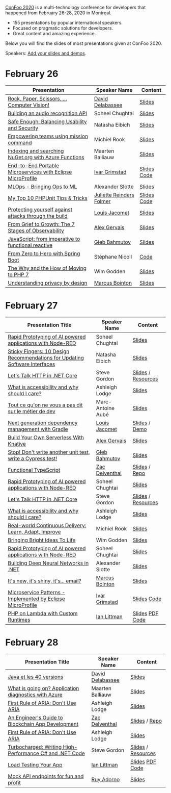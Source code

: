 [ConFoo 2020](https://www.confoo.ca/en/yul2020) is a multi-technology conference for developers that happened from February 26-28, 2020 in Montreal.

- 155 presentations by popular international speakers.
- Focused on pragmatic solutions for developers.
- Great content and amazing experience.

Below you will find the slides of most presentations given at ConFoo 2020.

Speakers: [Add your slides and demos](CONTRIBUTING.md).


# February 26

| Presentation | Speaker Name  | Content |
|--------------|---------------|---------|
| [Rock, Paper, Scissors, … Computer Vision!](https://confoo.ca/en/yul2020/session/rock-paper-scissors-computer-vision) | [David Delabassee](https://delabassee.com) | [Slides](2020-02-26/ComputerVision_RPS_Delabassee.pdf) |
| [Building an audio recognition API](https://confoo.ca/en/yul2020/session/building-an-audio-recognition-api) | Soheel Chughtai | [Slides](2020-02-26/building_an_audio_recognition_api-soheel_chughtai.pdf) |
| [Safe Enough: Balancing Usability and Security](https://confoo.ca/en/yul2020/session/safe-enough-balancing-security-and-usability)| Natasha Eibich |[Slides](2020-02-26/safe_enough_balancing_usability_and_security-natasha_eibich.pdf) |
| [Empowering teams using mission command](https://confoo.ca/en/yul2020/session/empowering-teams-using-mission-command) | Michiel Rook | [Slides](2020-02-26/empowering_teams_using_mission_command-michiel_rook.pdf) |
| [Indexing and searching NuGet.org with Azure Functions](https://confoo.ca/en/yul2020/session/indexing-and-searching-nuget-org-with-azure-functions) | Maarten Balliauw | [Slides](2020-02-26/indexing_and_searching_nugetorg_with_azure_functions_and_search-maarten-balliauw.pdf) |
| [End-to-End Portable Microservices with Eclipse MicroProfile](https://confoo.ca/en/yul2020/session/end-to-end-portable-microservices) | [Ivar Grimstad](https://twitter.com/ivar_grimstad) | [Slides](2020-02-26/End_to_end_Microservices-Ivar_Grimstad.pdf) [Code](https://github.com/ivargrimstad/dukes-local-greeting) |
| [MLOps - Bringing Ops to ML](https://confoo.ca/en/yul2020/session/mlops-bringing-the-ops-to-machine-learning) | Alexander Slotte | [Slides](2020-02-26/MLOps%20-%20Bringing%20Ops%20to%20ML.pdf) |
| [My Top 10 PHPUnit Tips & Tricks](https://confoo.ca/en/yul2020/session/my-top-10-phpunit-tips-tricks) | [Juliette Reinders Folmer](https://confoo.ca/en/speaker/juliette-reinders-folmer) | [Slides](https://speakerdeck.com/jrf/my-top-10-phpunit-tips-and-tricks) [Code](https://github.com/jrfnl/top-10-phpunit-tips-tricks-demo) |
| [Protecting yourself against attacks through the build](https://confoo.ca/en/yul2020/session/protecting-yourself-against-attacks-through-the-build) | [Louis Jacomet](https://jacomet.dev/) | [Slides](2020-02-26/protecting_your_organization_against_attacks_via_the_build-louis_jacomet.pdf)
| [From Grief to Growth: The 7 Stages of Observability](https://confoo.ca/en/yul2020/session/from-grief-to-growth-the-7-stages-of-observability) | [Alex Gervais](https://twitter.com/alex_gervais) | [Slides](2020-02-26/from_grief_to_growth_the_7_stages_of_observability-alex_gervais.pdf) |
| [JavaScript: from imperative to functional reactive](https://confoo.ca/en/yul2020/session/javascript-from-imperative-to-functional-reactive) | [Gleb Bahmutov](https://glebbahmutov.com/) | [Slides](https://slides.com/bahmutov/js-from-imperative-to-frp) | 
| [From Zero to Hero with Spring Boot](https://confoo.ca/en/yul2020/session/from-zero-to-hero-with-spring-boot) | Stéphane Nicoll | [Code](https://github.com/snicoll/spring-boot-intro-conference)
| [The Why and the How of Moving to PHP 7](https://confoo.ca/en/yul2020/session/the-why-and-the-how-of-moving-to-7-x) | Wim Godden | [Slides](2020-02-26/The-why-and-how-of-moving-to-PHP-7_Wim-Godden.pdf) |
| [Understanding privacy by design](https://confoo.ca/en/yul2020/session/introducing-privacy-by-design) | [Marcus Bointon](https://www.twitter.com/SynchroM) | [Slides](https://speakerdeck.com/synchro/understanding-privacy-by-design-confoo-2020) |

# February 27

| Presentation Title | Speaker Name  | Content |
|--------------------|---------------|---------|
| [Rapid Prototyping of AI powered applications with Node-RED](https://confoo.ca/en/yul2020/session/rapid-prototyping-of-ai-powered-applications-with-node-red) | Soheel Chughtai | [Slides](2020-02-27/rapid-prototyping-of-ai-powered-applications-with-node-red_soheel_chughtai.pdf) |
| [Sticky Fingers: 10 Design Recommendations for Updating Software Interfaces](https://confoo.ca/en/yul2020/session/sticky-fingers-10-design-principles-for-updating-software)| Natasha Eibich | [Slides](2020-02-26/sticky-fingers-10-design-principles-for-software-interface-updates_natasha-eibich.pdf) |
| [Let's Talk HTTP in .NET Core](https://confoo.ca/en/yul2020/session/let-s-talk-http-in-net-core) | Steve Gordon | [Slides](2020-02-27/lets_talk_http_in_dotnetcore-steve-gordon.pdf) / [Resources](https://www.stevejgordon.co.uk/speaking/lets-talk-http-in-dotnet-core) |
| [What is accessibility and why should I care?](https://confoo.ca/en/yul2020/session/what-is-accessibility-why-does-it-matter) | Ashleigh Lodge | [Slides](2020-02-27/what_is_accessibility_and_why_does_it_matter-ashleigh-lodge.pdf) |
| [Tout ce qu'on ne vous a pas dit sur le métier de dev](https://confoo.ca/en/yul2020/session/tout-ce-qu-on-ne-vous-a-pas-dit-sur-le-metier-de-dev) | Marc-Antoine Aubé | [Slides](2020-02-27/tout_ce_qu_on_ne_vous_a_pas_dit_sur_le_metier_de_dev-marc-antoine-aube.pdf) |
| [Next generation dependency management with Gradle](https://confoo.ca/en/yul2020/session/next-generation-dependency-management-with-gradle) | [Louis Jacomet](https://jacomet.dev/) | [Slides](https://jacomet.dev/gradle-6-dm-confoo/#/) / [Demo](https://github.com/ljacomet/gradle-6-dm-confoo/tree/master/demos/dm-gradle-6) |
| [Build Your Own Serverless With Knative](https://confoo.ca/en/yul2020/session/build-your-own-serverless-with-knative) | [Alex Gervais](https://twitter.com/alex_gervais) | [Slides](2020-02-27/build_your_own_serverless_with_knative-alex_gervais.pdf) |
| [Stop! Don't write another unit test, write a Cypress test!](https://confoo.ca/en/yul2020/session/stop-don-t-write-another-unit-test-write-a-cypress-test) | [Gleb Bahmutov](https://glebbahmutov.com/) | [Slides](https://slides.com/bahmutov/write-a-cypress-testp) |
| [Functional TypeScript](https://confoo.ca/en/yul2020/session/functional-typescript) | [Zac Delventhal](https://twitter.com/delventhalz) | [Slides](https://docs.google.com/presentation/d/1Vu789n9lCW06DProhAud0vdqCJbaS-W1TjTjaMuvnDg) / [Repo](https://github.com/delventhalz/functional-typescript) |
| [Rapid Prototyping of AI powered applications with Node-RED](https://confoo.ca/en/yul2020/session/rapid-prototyping-of-ai-powered-applications-with-node-red) | Soheel Chughtai | [Slides](2020-02-27/rapid-prototyping-of-ai-powered-applications-with-node-red_soheel_chughtai.pdf) |
| [Let's Talk HTTP in .NET Core](https://confoo.ca/en/yul2020/session/let-s-talk-http-in-net-core) | Steve Gordon | [Slides](2020-02-27/lets_talk_http_in_dotnetcore-steve-gordon.pdf) / [Resources](https://www.stevejgordon.co.uk/speaking/lets-talk-http-in-dotnet-core) |
| [What is accessibility and why should I care?](https://confoo.ca/en/yul2020/session/what-is-accessibility-why-does-it-matter) | Ashleigh Lodge | [Slides](2020-02-27/what_is_accessibility_and_why_does_it_matter-ashleigh-lodge.pdf) |
| [Real-world Continuous Delivery: Learn, Adapt, Improve](https://confoo.ca/en/yul2020/session/real-world-continuous-delivery-learn-adapt-improve) | Michiel Rook | [Slides](2020-02-27/real_world_cd-michiel_rook.pdf) |
| [Bringing Bright Ideas To Life](https://confoo.ca/en/yul2020/session/bringing-bright-ideas-to-life) | Wim Godden | [Slides](2020-02-27/Bringing-bright-ideas-to-life_Wim-Godden.pdf) |
| [Rapid Prototyping of AI powered applications with Node-RED](https://confoo.ca/en/yul2020/session/rapid-prototyping-of-ai-powered-applications-with-node-red) | Soheel Chughtai | [Slides](2020-02-27/rapid-prototyping-of-ai-powered-applications-with-node-red_soheel_chughtai.pdf) |
| [Building Deep Neural Networks in .NET](https://confoo.ca/en/yul2020/session/building-deep-neural-networks-in-net) | Alexander Slotte | [Slides](2020-02-27/building_deep_neural_networks_in_dotnet-Alexander_Slotte.pdf) |
| [It's new, it's shiny, it's... email?](https://confoo.ca/en/yul2020/session/it-s-new-it-s-shiny-it-s-email) | [Marcus Bointon](https://www.twitter.com/SynchroM) | [Slides](https://speakerdeck.com/synchro/its-new-its-shiny-its-dot-dot-dot-email) |
| [Microservice Patterns - Implemented by Eclipse MicroProfile](https://confoo.ca/en/yul2020/session/microservice-patterns-implemented-by-eclipse-microprofile) | [Ivar Grimstad](https://twitter.com/ivar_grimstad) | [Slides](2020-02-26/MicroservicePatterns_implemented_by_MicroProfile-Ivar_Grimstad.pdf) [Code](https://github.com/ivargrimstad) |
| [PHP on Lambda with Custom Runtimes](https://confoo.ca/en/yul2020/session/php-on-lambda-with-custom-runtimes) | [Ian Littman](https://twitter.com/iansltx) | [Slides](https://ian.im/lambfoo20) [PDF](2020-02-27/lambda_on_php_with_custom_runtimes-ian_littman.pdf) [Code](https://github.com/iansltx/spongebot) |

# February 28

| Presentation Title | Speaker Name  | Content |
|--------------------|---------------|---------|
| [Java et les 40 versions](https://confoo.ca/en/yul2020/session/java-et-les-40-versions) | [David Delabassee](https://delabassee.com) | [Slides](2020-02-28/Java_40_Versions_Delabassee.pdf) |
| [What is going on? Application diagnostics with Azure](https://confoo.ca/en/yul2020/session/what-is-going-on-application-diagnostics-with-azure) | Maarten Balliauw | [Slides](2020-02-28/what_is_going_on_application_diagnostics_on_azure-maarten-balliauw.pdf) |
| [First Rule of ARIA: Don't Use ARIA](https://confoo.ca/en/yul2020/session/first-rule-of-aria-don-t-use-aria) | Ashleigh Lodge | [Slides](2020-02-28/first_rule_of_aria_dont_use_aria-ashleigh-lodge.pdf) |
| [An Engineer's Guide to Blockchain App Development](https://confoo.ca/en/yul2020/session/an-engineer-s-guide-to-blockchain-app-development) | [Zac Delventhal](https://twitter.com/delventhalz) | [Slides](https://docs.google.com/presentation/d/1Wq71_7Nw0W2CcXK_Nq4mruSwtEHLwU3i8XJ3x4ASzAA) / [Repo](https://github.com/delventhalz/pirate-talk) |
| [First Rule of ARIA: Don't Use ARIA](https://confoo.ca/en/yul2020/session/first-rule-of-aria-don-t-use-aria) | Ashleigh Lodge | [Slides](2020-02-28/first_rule_of_aria_dont_use_aria-ashleigh-lodge.pdf) |
| [Turbocharged: Writing High-Performance C# and .NET Code](https://confoo.ca/en/yul2020/session/turbocharged-writing-high-performance-c-and-net-code) | Steve Gordon | [Slides](2020-02-28/turbocharged_writing_high_performance_csharp_and_dotnet-steve-gordon.pdf) / [Resources](http://bit.ly/highperfdotnet) |
| [Load Testing Your App](https://confoo.ca/en/yul2020/session/load-testing-your-app) | [Ian Littman](https://twitter.com/iansltx) | [Slides](https://ian.im/loadfoo20) [PDF](2020-02-28/load_testing_your_app-ian_littman.pdf) [Code](https://github.com/iansltx/challengr) |
| [Mock API endpoints for fun and profit](https://confoo.ca/fr/yul2020/session/mock-api-endpoints-for-fun-and-profit) | [Ruy Adorno](https://twitter.com/ruyadorno) | [Slides](2020-02-28/mock-api-endpoints-for-fun-and-profit-ruyadorno.pdf) |
